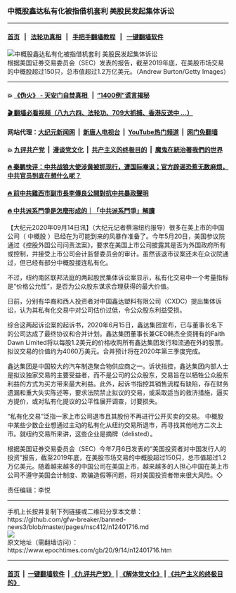 ### 中概股鑫达私有化被指借机套利 美股民发起集体诉讼
------------------------

#### [首页](https://github.com/gfw-breaker/banned-news3/blob/master/README.md) &nbsp;&nbsp;|&nbsp;&nbsp; [法轮功真相](https://github.com/begood0513/basic/blob/master/README.md)  &nbsp;&nbsp;|&nbsp;&nbsp; [手把手翻墙教程](https://github.com/gfw-breaker/guides/wiki)  &nbsp;&nbsp;|&nbsp;&nbsp; [一键翻墙软件](https://github.com/gfw-breaker/nogfw/blob/master/README.md)  



<div><img alt="中概股鑫达私有化被指借机套利 美股民发起集体诉讼" class="attachment-djy_600_400 size-djy_600_400 wp-post-image" src="https://i.epochtimes.com/assets/uploads/2020/09/cd712edd207f212146ff0cb3dc1b516d-600x400.jpg"/>
<div class="caption">
 根据美国证券交易委员会（SEC）发表的报告，截至2019年底，在美股市场交易的中概股超过150只，总市值超过1.2万亿美元。（Andrew Burton/Getty Images）
</div></div><hr/>

#### 💥 [《伪火》 - 天安门自焚真相 ](http://141.164.51.119:10000/videos/blog/weihuo.html)&nbsp; |&nbsp; [“1400例”谎言揭秘  ](http://141.164.51.119:10000/videos/blog/jiexi1400.html)

#### [ 🎬  翻墙必看视频（八九六四、法轮功、709大抓捕、香港反送中 ...）](https://github.com/gfw-breaker/links/blob/master/banned.md)

#### 网站代理：[大纪元新闻网](http://167.172.10.89:10080/gb/) &nbsp;|&nbsp; [新唐人电视台](http://167.172.10.89:8808/gb/)  &nbsp;|&nbsp; [YouTube热门频道](http://158.247.203.241/youtube.html) &nbsp;|&nbsp; [网门免翻墙](http://158.247.203.241:11000/show.aspx?name=ogHome)

#### 💥 [九评共产党](http://141.164.51.119:10000/videos/res/jiuping/)&nbsp; |&nbsp; [漫谈党文化](http://141.164.51.119:10000/videos/res/mtdwh/)&nbsp; |&nbsp; [共产主义的终极目的](http://141.164.51.119:10000/videos/res/zjmd/)&nbsp; |&nbsp; [魔鬼在統治著我們的世界](http://141.164.51.119:10000/videos/res/TheSpecter/)  

#### [ 🔥  秦鹏快评：中共战狼大使涉黄被抓现行，遭国际嘲讽；官方辟谣恐惹无数麻烦，中共官员到底在想什么呢？](http://141.164.51.119:10000/videos/news/qp03.html)

#### [ 🔥  前中共雞西市副市長李傳良公開對抗中共暴政聲明](http://141.164.51.119:10000/videos/news/../tui/index.html)

#### [ 🔥  中共派系鬥爭是怎麼形成的｜「中共派系鬥爭」解讀](http://141.164.51.119:10000/videos/news/don02.html)

<div><p>
 【大纪元2020年09月14日讯】（大纪元记者蔡溶纽约报导）很多在美上市的中国公司（
 <ok href="https://www.epochtimes.com/gb/tag/%E4%B8%AD%E6%A6%82%E8%82%A1.html">
  中概股
 </ok>
 ）已经在为可能到来的风暴作准备了。今年5月20日，美国参议院通过《控股外国公司问责法案》，要求在美国上市公司披露其是否为外国政府所有或控制，并接受上市公司会计监督委员会的审计。虽然该退市议案还未在众议院通过，但已经有部分中概股接连私有化。
</p>
<p>
 不过，纽约南区联邦法庭的两起股民集体诉讼案显示，私有化交易中一个考量指标是“价格公允性”，是否为公众股东谋求合理获得的最大价值。
</p>
<p>
 日前，分别有华裔和西人投资者对中国鑫达塑料有限公司（CXDC）提出集体诉讼，认为其私有化交易中对公司估价过低，令公众股东利益受损。
</p>
<p>
 综合这两起诉讼案的起诉书，2020年6月15日，鑫达集团宣布，已与董事长名下的公司达成了最终协议和合并计划。鑫达集团董事长兼CEO韩杰全资拥有的Faith Dawn Limited将以每股1.2美元的价格收购所有鑫达集团发行和流通在外的股票。拟议交易的价值约为4060万美元。合并预计将在2020年第三季度完成。
</p>
<p>
 鑫达集团是中国较大的汽车制造聚合物供应商之一。诉状指控，鑫达集团内部人士是拟议独家交易的主要受益者，而不是公司的公众股东，交易旨在以牺牲公众股东利益的方式为买方带来最大利益。此外，起诉书指控其销售流程有缺陷，存在财务遗漏和重大失实陈述等，要求法院禁止拟议的交易，或采取适当的救济措施，逼买方提价，或对私有化提议的公平性展开调查，讨要损失。
</p>
<p>
 “私有化交易”泛指一家上市公司退市且其股份不再进行公开买卖的交易。
 <ok href="https://www.epochtimes.com/gb/tag/%E4%B8%AD%E6%A6%82%E8%82%A1.html">
  中概股
 </ok>
 中某些少数企业想通过主动的私有化从纽约交易所退市，再寻找其他地方二次上市。就纽约交易所来讲，这些企业是摘牌（delisted）。
</p>
<p>
 根据美国证券交易委员会（SEC）今年7月6日发表的“美国投资者对中国发行人的投资”报告，截至2019年底，在美股市场交易的中概股超过150只，总市值超过1.2万亿美元。随着越来越多的中国公司在美国上市，越来越多的人担心中国在美上市公司不遵守美国会计制度、欺骗造假等问题，将对美国投资者带来很大风险。◇
</p>
<p>
 责任编辑：李悦
</p>
</div>
<hr/>
手机上长按并复制下列链接或二维码分享本文章：<br/>
https://github.com/gfw-breaker/banned-news3/blob/master/pages/nsc412/n12401716.md <br/>
<a href='https://github.com/gfw-breaker/banned-news3/blob/master/pages/nsc412/n12401716.md'><img src='https://github.com/gfw-breaker/banned-news3/blob/master/pages/nsc412/n12401716.md.png'/></a> <br/>
原文地址（需翻墙访问）：https://www.epochtimes.com/gb/20/9/14/n12401716.htm


------------------------
#### [首页](https://github.com/gfw-breaker/banned-news3/blob/master/README.md) &nbsp;|&nbsp; [一键翻墙软件](https://github.com/gfw-breaker/nogfw/blob/master/README.md) &nbsp;| [《九评共产党》](https://github.com/gfw-breaker/9ping.md/blob/master/README.md#九评之一评共产党是什么) | [《解体党文化》](https://github.com/gfw-breaker/jtdwh.md/blob/master/README.md) | [《共产主义的终极目的》](https://github.com/gfw-breaker/gczydzjmd.md/blob/master/README.md)


<img src='http://gfw-breaker.win/banned-news3/pages/nsc412/n12401716.md' width='0px' height='0px'/>